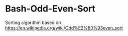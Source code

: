 # Bash-Odd-Even-Sort
Sorting algorithm based on https://en.wikipedia.org/wiki/Odd%E2%80%93even_sort
